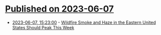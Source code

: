 # [Published on 2023-06-07](index.md)

* [2023-06-07, 15:23:00](https://news.slashdot.org/story/23/06/07/1523242/wildfire-smoke-and-haze-in-the-eastern-united-states-should-peak-this-week?utm_source=rss1.0mainlinkanon&utm_medium=feed) - [Wildfire Smoke and Haze in the Eastern United States Should Peak This Week](https://news.slashdot.org/story/23/06/07/1523242/wildfire-smoke-and-haze-in-the-eastern-united-states-should-peak-this-week?utm_source=rss1.0mainlinkanon&utm_medium=feed)
